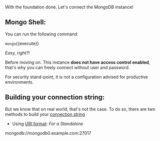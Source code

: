 
With the foundation done. Let's connect the MongoDB instance!

## Mongo Shell:

You can run the following command:

`mongo`{{execute}}

*Easy, right?!*

Before moving on. This instance **does not have access control enabled**, that's why you can freely connect without user and password.

For security stand-point, it is not a configuration advised for productive environments.


## Building your connection string:

But we know that on real world, that's not the case.
To do so, there are two methods to build your [connection string](https://docs.mongodb.com/upcoming/reference/connection-string/#connection-string-uri-format)

- Using [URI format](https://docs.mongodb.com/upcoming/reference/connection-string/#connection-string-uri-format):
*For a Standalone*

mongodb://mongodb0.example.com:27017


